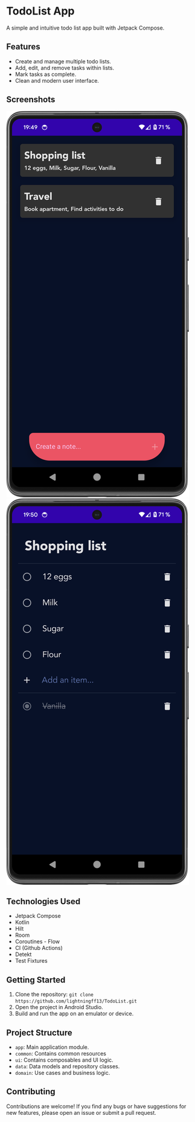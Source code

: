 # TodoList App

A simple and intuitive todo list app built with Jetpack Compose.

## Features

* Create and manage multiple todo lists.
* Add, edit, and remove tasks within lists.
* Mark tasks as complete.
* Clean and modern user interface.

## Screenshots

![Screenshot of TodoList Home](screenshots/Screenshot_Todo_List_Home.png "Screenshot showing TodoList Home")
![Screenshot of TodoList Detail](screenshots/Screenshot_Todo_List_Detail.png "Screenshot showing TodoList Detail")

## Technologies Used

* Jetpack Compose
* Kotlin
* Hilt
* Room
* Coroutines - Flow
* CI (Github Actions)
* Detekt
* Test Fixtures

## Getting Started

1. Clone the repository: `git clone https://github.com/lightningff13/TodoList.git`
2. Open the project in Android Studio.
3. Build and run the app on an emulator or device.

## Project Structure

* `app`: Main application module.
* `common`: Contains common resources
* `ui`: Contains composables and UI logic.
* `data`: Data models and repository classes.
* `domain`: Use cases and business logic.


## Contributing

Contributions are welcome! If you find any bugs or have suggestions for new features, please open an issue or submit a pull request.